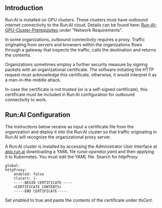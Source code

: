 ## Introduction

Run:AI is installed on GPU clusters. These clusters must have outbound internet connectivity to the Run:AI cloud. Details can be found here:  [Run-AI-GPU-Cluster-Prerequisites](Run-AI-GPU-Cluster-Prerequisites.md) under "Network Requirements".

In some organizations, outbound connectivity requires a proxy. Traffic originating from servers and browsers within the organizations flows through a gateway that inspects the traffic, calls the destination and returns the contents. 

Organizations sometimes employ a further security measure by signing packets with an organizational certificate.  The software initiating the HTTP request must acknowledge this certificate, otherwise, it would interpret it as a man-in-the-middle attack. 

In-case the certificate is not trusted (or is a self-signed certificate), this certificate must be included in Run:AI configuration for outbound connectivity to work.

## Run:AI Configuration

The instructions below receive as input a certificate file from the organization and deploy it into the Run:AI cluster so that traffic originating in Run:AI will recognize the organizational proxy server.

 A Run:AI cluster is installed by accessing the Administrator User Interface at  <a href="https://app.run.ai/" rel="noopener" target="_blank">app.run.ai</a>  downloading a YAML file  _runai-operator.yaml_ and then  _applying_  it to Kubernetes. You must edit the YAML file. Search for _httpProxy_

    global:
    httpProxy:
        enabled: false
        tlsCert: |-
        -----BEGIN CERTIFICATE-----
        <CERTIFICATE_CONTENTS>
        -----END CERTIFICATE-----

Set _enabled_ to true and paste the contents of the certificate under _tlsCert_.